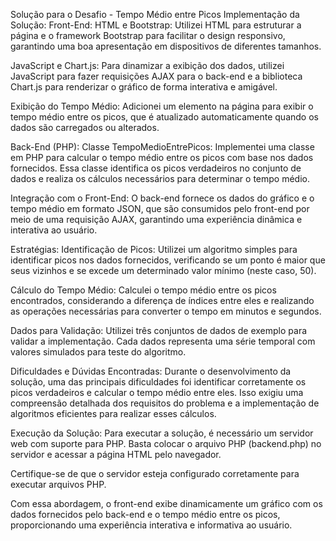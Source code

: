 Solução para o Desafio - Tempo Médio entre Picos Implementação da Solução: Front-End: HTML e Bootstrap: Utilizei HTML para estruturar a página e o framework Bootstrap para facilitar o design responsivo, garantindo uma boa apresentação em dispositivos de diferentes tamanhos.

JavaScript e Chart.js: Para dinamizar a exibição dos dados, utilizei JavaScript para fazer requisições AJAX para o back-end e a biblioteca Chart.js para renderizar o gráfico de forma interativa e amigável.

Exibição do Tempo Médio: Adicionei um elemento na página para exibir o tempo médio entre os picos, que é atualizado automaticamente quando os dados são carregados ou alterados.

Back-End (PHP): Classe TempoMedioEntrePicos: Implementei uma classe em PHP para calcular o tempo médio entre os picos com base nos dados fornecidos. Essa classe identifica os picos verdadeiros no conjunto de dados e realiza os cálculos necessários para determinar o tempo médio.

Integração com o Front-End: O back-end fornece os dados do gráfico e o tempo médio em formato JSON, que são consumidos pelo front-end por meio de uma requisição AJAX, garantindo uma experiência dinâmica e interativa ao usuário.

Estratégias: Identificação de Picos: Utilizei um algoritmo simples para identificar picos nos dados fornecidos, verificando se um ponto é maior que seus vizinhos e se excede um determinado valor mínimo (neste caso, 50).

Cálculo do Tempo Médio: Calculei o tempo médio entre os picos encontrados, considerando a diferença de índices entre eles e realizando as operações necessárias para converter o tempo em minutos e segundos.

Dados para Validação: Utilizei três conjuntos de dados de exemplo para validar a implementação. Cada dados representa uma série temporal com valores simulados para teste do algoritmo.

Dificuldades e Dúvidas Encontradas: Durante o desenvolvimento da solução, uma das principais dificuldades foi identificar corretamente os picos verdadeiros e calcular o tempo médio entre eles. Isso exigiu uma compreensão detalhada dos requisitos do problema e a implementação de algoritmos eficientes para realizar esses cálculos.

Execução da Solução: Para executar a solução, é necessário um servidor web com suporte para PHP. Basta colocar o arquivo PHP (backend.php) no servidor e acessar a página HTML pelo navegador.

Certifique-se de que o servidor esteja configurado corretamente para executar arquivos PHP.

Com essa abordagem, o front-end exibe dinamicamente um gráfico com os dados fornecidos pelo back-end e o tempo médio entre os picos, proporcionando uma experiência interativa e informativa ao usuário.
